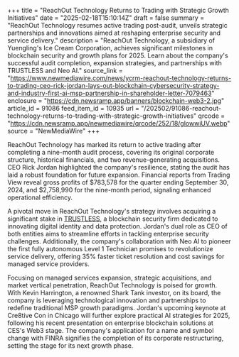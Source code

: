 +++
title = "ReachOut Technology Returns to Trading with Strategic Growth Initiatives"
date = "2025-02-18T15:10:14Z"
draft = false
summary = "ReachOut Technology resumes active trading post-audit, unveils strategic partnerships and innovations aimed at reshaping enterprise security and service delivery."
description = "ReachOut Technology, a subsidiary of Yuengling's Ice Cream Corporation, achieves significant milestones in blockchain security and growth plans for 2025. Learn about the company's successful audit completion, expansion strategies, and partnerships with TRUSTLESS and Neo AI."
source_link = "https://www.newmediawire.com/news/ycrm-reachout-technology-returns-to-trading-ceo-rick-jordan-lays-out-blockchain-cybersecurity-strategy-and-industry-first-ai-msp-partnership-in-shareholder-letter-7079463"
enclosure = "https://cdn.newsramp.app/banners/blockchain-web3-2.jpg"
article_id = 91086
feed_item_id = 10935
url = "/202502/91086-reachout-technology-returns-to-trading-with-strategic-growth-initiatives"
qrcode = "https://cdn.newsramp.app/newmediawire/qrcode/252/18/glowwiUV.webp"
source = "NewMediaWire"
+++

<p>ReachOut Technology has marked its return to active trading after completing a nine-month audit process, covering its original corporate structure, historical financials, and two revenue-generating acquisitions. CEO Rick Jordan highlighted the company's resilience, stating the audit has laid a robust foundation for future expansion. Financial reports from Trading View reveal gross profits of $783,578 for the quarter ending September 30, 2024, and $2,758,990 for the nine-month period, signaling enhanced operational efficiency.</p><p>A pivotal move in ReachOut Technology's strategy involves acquiring a significant stake in <a href='https://open.spotify.com/episode/75RUNSEdK7XGe97R3gP0gq?si=K5u58csNTauyJ7uTNNRkOg' rel='nofollow' target='_blank'>TRUSTLESS</a>, a blockchain security firm dedicated to innovating digital identity and data protection. Jordan's dual role as CEO of both entities aims to streamline efforts in tackling enterprise security challenges. Additionally, the company's collaboration with Neo AI to pioneer the first fully autonomous Level 1 Technician promises to revolutionize service delivery, offering 35% faster ticket resolution and cost savings for managed service providers.</p><p>Focusing on managed services expansion, strategic acquisitions, and market vertical penetration, ReachOut Technology is poised for growth. With Kevin Harrington, a renowned Shark Tank investor, on its board, the company is leveraging technological innovation and partnerships to redefine traditional MSP growth paradigms. Jordan's upcoming keynote at Cre8tive Con in Chicago will further explore practical AI strategies for 2025, following his recent presentation on enterprise blockchain solutions at CES's Web3 stage. The company's application for a name and symbol change with FINRA signifies the completion of its corporate restructuring, setting the stage for its next growth phase.</p>